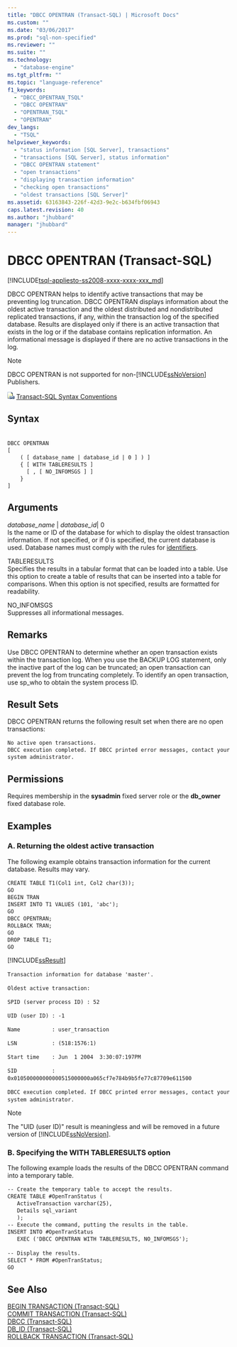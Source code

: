 ```yaml
---
title: "DBCC OPENTRAN (Transact-SQL) | Microsoft Docs"
ms.custom: ""
ms.date: "03/06/2017"
ms.prod: "sql-non-specified"
ms.reviewer: ""
ms.suite: ""
ms.technology: 
  - "database-engine"
ms.tgt_pltfrm: ""
ms.topic: "language-reference"
f1_keywords: 
  - "DBCC_OPENTRAN_TSQL"
  - "DBCC OPENTRAN"
  - "OPENTRAN_TSQL"
  - "OPENTRAN"
dev_langs: 
  - "TSQL"
helpviewer_keywords: 
  - "status information [SQL Server], transactions"
  - "transactions [SQL Server], status information"
  - "DBCC OPENTRAN statement"
  - "open transactions"
  - "displaying transaction information"
  - "checking open transactions"
  - "oldest transactions [SQL Server]"
ms.assetid: 63163843-226f-42d3-9e2c-b634fbf06943
caps.latest.revision: 40
ms.author: "jhubbard"
manager: "jhubbard"
---
```

# DBCC OPENTRAN (Transact-SQL)
[!INCLUDE[tsql-appliesto-ss2008-xxxx-xxxx-xxx_md](../../a9retired/includes/tsql-appliesto-ss2008-xxxx-xxxx-xxx-md.md)]

  DBCC OPENTRAN helps to identify active transactions that may be preventing log truncation. DBCC OPENTRAN displays information about the oldest active transaction and the oldest distributed and nondistributed replicated transactions, if any, within the transaction log of the specified database. Results are displayed only if there is an active transaction that exists in the log or if the database contains replication information. An informational message is displayed if there are no active transactions in the log.  
  
> [!NOTE]  
>  DBCC OPENTRAN is not supported for non-[!INCLUDE[ssNoVersion](../../a9notintoc/includes/ssnoversion-md.md)] Publishers.  
  
 ![Topic link icon](../../a9notintoc/media/topic-link.gif "Topic link icon") [Transact-SQL Syntax Conventions](../../t-sql/language-elements/transact-sql-syntax-conventions-transact-sql.md)  
  
## Syntax  
  
```  
  
DBCC OPENTRAN   
[   
    ( [ database_name | database_id | 0 ] ) ]  
    { [ WITH TABLERESULTS ]  
      [ , [ NO_INFOMSGS ] ]  
    }  
]   
```  
  
## Arguments  
 *database_name* | *database_id*| 0  
 Is the name or ID of the database for which to display the oldest transaction information. If not specified, or if 0 is specified, the current database is used. Database names must comply with the rules for [identifiers](../../relational-databases/databases/database-identifiers.md).  
  
 TABLERESULTS  
 Specifies the results in a tabular format that can be loaded into a table. Use this option to create a table of results that can be inserted into a table for comparisons. When this option is not specified, results are formatted for readability.  
  
 NO_INFOMSGS  
 Suppresses all informational messages.  
  
## Remarks  
 Use DBCC OPENTRAN to determine whether an open transaction exists within the transaction log. When you use the BACKUP LOG statement, only the inactive part of the log can be truncated; an open transaction can prevent the log from truncating completely. To identify an open transaction, use sp_who to obtain the system process ID.  
  
## Result Sets  
 DBCC OPENTRAN returns the following result set when there are no open transactions:  
  
```  
No active open transactions.  
DBCC execution completed. If DBCC printed error messages, contact your system administrator.  
```  
  
## Permissions  
 Requires membership in the **sysadmin** fixed server role or the **db_owner** fixed database role.  
  
## Examples  
  
### A. Returning the oldest active transaction  
 The following example obtains transaction information for the current database. Results may vary.  
  
```tsql  
CREATE TABLE T1(Col1 int, Col2 char(3));  
GO  
BEGIN TRAN  
INSERT INTO T1 VALUES (101, 'abc');  
GO  
DBCC OPENTRAN;  
ROLLBACK TRAN;  
GO  
DROP TABLE T1;  
GO  
```  
  
 [!INCLUDE[ssResult](../../relational-databases/includes/ssresult-md.md)]  
  
 `Transaction information for database 'master'.`  
  
 `Oldest active transaction:`  
  
 `SPID (server process ID) : 52`  
  
 `UID (user ID) : -1`  
  
 `Name          : user_transaction`  
  
 `LSN           : (518:1576:1)`  
  
 `Start time    : Jun  1 2004  3:30:07:197PM`  
  
 `SID           : 0x010500000000000515000000a065cf7e784b9b5fe77c87709e611500`  
  
 `DBCC execution completed. If DBCC printed error messages, contact your system administrator.`  
  
> [!NOTE]  
>  The "UID (user ID)" result is meaningless and will be removed in a future version of [!INCLUDE[ssNoVersion](../../a9notintoc/includes/ssnoversion-md.md)].  
  
### B. Specifying the WITH TABLERESULTS option  
 The following example loads the results of the DBCC OPENTRAN command into a temporary table.  
  
```tsql  
-- Create the temporary table to accept the results.  
CREATE TABLE #OpenTranStatus (  
   ActiveTransaction varchar(25),  
   Details sql_variant   
   );  
-- Execute the command, putting the results in the table.  
INSERT INTO #OpenTranStatus   
   EXEC ('DBCC OPENTRAN WITH TABLERESULTS, NO_INFOMSGS');  
  
-- Display the results.  
SELECT * FROM #OpenTranStatus;  
GO  
```  
  
## See Also  
 [BEGIN TRANSACTION &#40;Transact-SQL&#41;](../Topic/BEGIN%20TRANSACTION%20\(Transact-SQL\).md)   
 [COMMIT TRANSACTION &#40;Transact-SQL&#41;](../Topic/COMMIT%20TRANSACTION%20\(Transact-SQL\).md)   
 [DBCC &#40;Transact-SQL&#41;](../../t-sql/database-console-commands/dbcc-transact-sql.md)   
 [DB_ID &#40;Transact-SQL&#41;](../../t-sql/functions/db-id-transact-sql.md)   
 [ROLLBACK TRANSACTION &#40;Transact-SQL&#41;](../Topic/ROLLBACK%20TRANSACTION%20\(Transact-SQL\).md)  
  
  